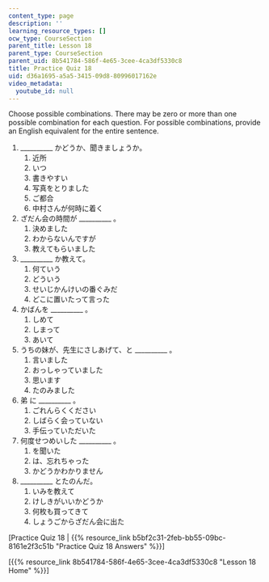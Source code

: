 ```yaml
---
content_type: page
description: ''
learning_resource_types: []
ocw_type: CourseSection
parent_title: Lesson 18
parent_type: CourseSection
parent_uid: 8b541784-586f-4e65-3cee-4ca3df5330c8
title: Practice Quiz 18
uid: d36a1695-a5a5-3415-09d8-80996017162e
video_metadata:
  youtube_id: null
---
```


Choose possible combinations. There may be zero or more than one possible combination for each question. For possible combinations, provide an English equivalent for the entire sentence.

1.  \_\_\_\_\_\_\_\_\_\_ かどうか、聞きましょうか。  
    1.  近所
    2.  いつ
    3.  書きやすい
    4.  写真をとりました
    5.  ご都合
    6.  中村さんが何時に着く
2.  ざだん会の時間が \_\_\_\_\_\_\_\_\_\_ 。  
    1.  決めました
    2.  わからないんですが
    3.  教えてもらいました
3.  \_\_\_\_\_\_\_\_\_\_ か教えて。  
    1.  何ていう
    2.  どういう
    3.  せいじかんけいの番ぐみだ
    4.  どこに置いたって言った
4.  かばんを \_\_\_\_\_\_\_\_\_\_ 。  
    1.  しめて
    2.  しまって
    3.  あいて
5.  うちの妹が、先生にさしあげて、と \_\_\_\_\_\_\_\_\_\_ 。  
    1.  言いました
    2.  おっしゃっていました
    3.  思います
    4.  たのみました
6.  弟 に \_\_\_\_\_\_\_\_\_\_ 。  
    1.  ごれんらくください
    2.  しばらく会っていない
    3.  手伝っていただいた
7.  何度せつめいした \_\_\_\_\_\_\_\_\_\_ 。  
    1.  を聞いた
    2.  は、忘れちゃった
    3.  かどうかわかりません
8.  \_\_\_\_\_\_\_\_\_\_ とたのんだ。  
    1.  いみを教えて
    2.  けしきがいいかどうか
    3.  何枚も買ってきて
    4.  しょうごからざだん会に出た

\[Practice Quiz 18 | {{% resource_link b5bf2c31-2feb-bb55-09bc-8161e2f3c51b "Practice Quiz 18 Answers" %}}\]

\[{{% resource_link 8b541784-586f-4e65-3cee-4ca3df5330c8 "Lesson 18 Home" %}}\]